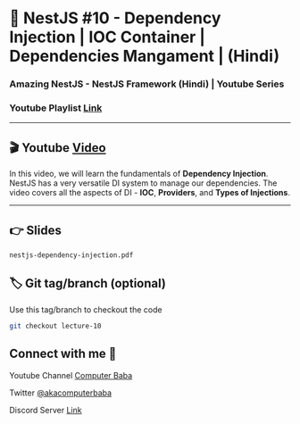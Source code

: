 # 📖 NestJS #10 - Dependency Injection | IOC Container | Dependencies Mangament | (Hindi)

### Amazing NestJS - NestJS Framework (Hindi) | Youtube Series

### Youtube Playlist [Link](https://bit.ly/3titPk3)

---

## 🎬 Youtube [Video](https://youtu.be/8y6E2DIrBZs)

In this video, we will learn the fundamentals of **Dependency Injection**. NestJS has a very versatile DI system to
manage our dependencies. The video covers all the aspects of DI - **IOC**, **Providers**, and **Types of Injections**.

---

## 👉 Slides

`nestjs-dependency-injection.pdf`

## 🏷️ Git tag/branch (optional)

Use this tag/branch to checkout the code

```sh
git checkout lecture-10
```

## Connect with me 👋

Youtube Channel [Computer Baba](https://www.youtube.com/c/ComputerBabaOfficial)

Twitter [@akacomputerbaba](https://twitter.com/akacomputerbaba)

Discord Server [Link](https://discord.gg/9V4VTDM)
